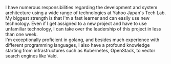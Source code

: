 I have numerous responsibilities regarding the development and system architecture using a wide range of technologies at Yahoo Japan's Tech Lab.  
My biggest strength is that I'm a fast learner and can easily use new technology. Even if I get assigned to a new project and have to use unfamiliar technology, I can take over the leadership of this project in less than one week.  
I'm exceptionally proficient in golang, and besides much experience with different programming languages, I also have a profound knowledge starting from infrastructures such as Kubernetes, OpenStack, to vector search engines like Vald.
